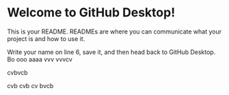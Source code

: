 # Welcome to GitHub Desktop!

This is your README. READMEs are where you can communicate what your project is and how to use it.

Write your name on line 6, save it, and then head back to GitHub Desktop.
Bo
ooo
aaaa
vvv
vvvcv

cvbvcb

cvb
cvb
cv
bvcb
